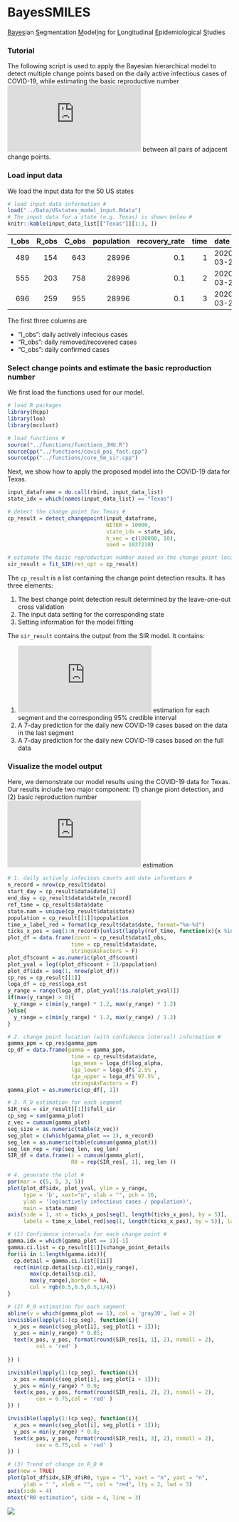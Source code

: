 
# BayesSMILES

<u>Bayes</u>ian <u>S</u>egmentation <u>M</u>odel<u>I</u>ng for
<u>L</u>ongitudinal <u>E</u>pidemiological <u>S</u>tudies

### Tutorial

The following script is used to apply the Bayesian hierarchical model to
detect multiple change points based on the daily active infectious cases
of COVID-19, while estimating the basic reproductive number
![R\_0](https://latex.codecogs.com/png.latex?R_0 "R_0") between all
pairs of adjacent change points.

### Load input data

We load the input data for the 50 US states

``` r
# load input data information #
load("../Data/USstates_model_input.Rdata")
# The input data for a state (e.g. Texas) is shown below #
knitr::kable(input_data_list[["Texas"]][1:3, ])
```

| I\_obs | R\_obs | C\_obs | population | recovery\_rate | time | date       | state |
| -----: | -----: | -----: | ---------: | -------------: | ---: | :--------- | :---- |
|    489 |    154 |    643 |      28996 |            0.1 |    1 | 2020-03-22 | Texas |
|    555 |    203 |    758 |      28996 |            0.1 |    2 | 2020-03-23 | Texas |
|    696 |    259 |    955 |      28996 |            0.1 |    3 | 2020-03-24 | Texas |

The first three columns are

  - “I\_obs”: daily actively infecious cases
  - “R\_obs”: daily removed/recovered cases
  - “C\_obs”: daily confirmed cases

### Select change points and estimate the basic reproduction number

We first load the functions used for our model.

``` r
# load R packages
library(Rcpp)
library(loo)
library(mcclust)

# load functions #
source("../functions/functions_JHU.R")
sourceCpp("../functions/covid_poi_fast.cpp")
sourceCpp("../functions/core_5m_sir.cpp")
```

Next, we show how to apply the proposed model into the COVID-19 data for
Texas.

``` r
input_dataframe = do.call(rbind, input_data_list)
state_idx = which(names(input_data_list) == "Texas")

# detect the change point for Texas #
cp_result = detect_changepoint(input_dataframe, 
                               NITER = 10000,
                               state_idx = state_idx, 
                               h_vec = c(100000, 10),
                               seed = 1037210)

# estimate the basic reproduction number based on the change point locations #
sir_result = fit_SIR(ret_opt = cp_result)
```

The `cp_result` is a list containing the change point detection results.
It has three elements:

1)  The best change point detection result determined by the
    leave-one-out cross validation
2)  The input data setting for the corresponding state
3)  Setting information for the model fitting

The `sir_result` contains the output from the SIR model. It contains:

1)  ![R\_0](https://latex.codecogs.com/png.latex?R_0 "R_0") estimation
    for each segment and the corresponding 95% credible interval
2)  A 7-day prediction for the daily new COVID-19 cases based on the
    data in the last segment
3)  A 7-day prediction for the daily new COVID-19 cases based on the
    full data

### Visualize the model output

Here, we demonstrate our model results using the COVID-19 data for
Texas. Our results include two major component: (1) change piont
detection, and (2) basic reproduction number
![R\_0](https://latex.codecogs.com/png.latex?R_0 "R_0") estimation

``` r
# 1. daily actively infecious counts and date informtion #
n_record = nrow(cp_result$data)
start_day = cp_result$data$date[1]
end_day = cp_result$data$date[n_record]
ref_time = cp_result$data$date
state.nam = unique(cp_result$data$state)
population = cp_result[[1]]$population
time_x_label_red = format(cp_result$data$date, format="%m-%d")
ticks_x_pos = seq(1:n_record)[unlist(lapply(ref_time, function(x){x %in% cp_result$data$date}))]
plot_df = data.frame(count = cp_result$data$I_obs, 
                    time = cp_result$data$date,
                    stringsAsFactors = F)
plot_df$count = as.numeric(plot_df$count)
plot_yval = log((plot_df$count + 1)/population)
plot_df$idx = seq(1, nrow(plot_df))
cp_res = cp_result[[1]]
loga_df = cp_res$loga_est
y_range = range(loga_df, plot_yval[!is.na(plot_yval)])
if(max(y_range) > 0){
  y_range = c(min(y_range) * 1.2, max(y_range) * 1.2)
}else{
  y_range = c(min(y_range) * 1.2, max(y_range) / 1.2)
}

# 2. change point location (with confidence interval) information #
gamma_ppm = cp_res$gamma_ppm
cp_df = data.frame(gamma = gamma_ppm, 
                    time = cp_result$data$date,
                    lga_mean = loga_df$log_alpha,
                    lga_lower = loga_df$`2.5%`,
                    lga_upper = loga_df$`97.5%`,
                    stringsAsFactors = F)
gamma_plot = as.numeric(cp_df[, 1])

# 3. R_0 estimation for each segment 
SIR_res = sir_result[[1]]$full_sir
cp_seg = sum(gamma_plot)
z_vec = cumsum(gamma_plot)
seg_size = as.numeric(table(z_vec))
seg_plot = c(which(gamma_plot == 1), n_record)
seg_len = as.numeric(table(cumsum(gamma_plot)))
seg_len_rep = rep(seg_len, seg_len)
SIR_df = data.frame(z = cumsum(gamma_plot),
                    R0 = rep(SIR_res[, 1], seg_len ))

# 4. generate the plot #
par(mar = c(5, 5, 3, 5))
plot(plot_df$idx, plot_yval, ylim = y_range,
     type = 'b', xaxt="n", xlab = "", pch = 16,
     ylab = 'log(actively infectious cases / population)', 
     main = state.nam)
axis(side = 1, at = ticks_x_pos[seq(1, length(ticks_x_pos), by = 5)],
     labels = time_x_label_red[seq(1, length(ticks_x_pos), by = 5)], las=2)

# (1) Confidence intervals for each change point #
gamma.idx = which(gamma_plot == 1)[-1]
gamma.ci.list = cp_result[[1]]$change_point_details
for(ii in 1:length(gamma.idx)){
  cp.detail = gamma.ci.list[[ii]]
  rect(min(cp.detail$cp.ci),min(y_range),
       max(cp.detail$cp.ci),
       max(y_range),border = NA,
       col = rgb(0.5,0.5,0.5,1/4))
}

# (2) R_0 estimation for each segment 
abline(v = which(gamma_plot == 1), col = 'gray30', lwd = 2)
invisible(lapply(1:(cp_seg), function(i){
  x_pos = mean(c(seg_plot[i], seg_plot[i + 1]));
  y_pos = min(y_range) * 0.85;
  text(x_pos, y_pos, format(round(SIR_res[i, 1], 2), nsmall = 2),
         col = 'red' )
  
}) )

invisible(lapply(1:(cp_seg), function(i){
  x_pos = mean(c(seg_plot[i], seg_plot[i + 1]));
  y_pos = min(y_range) * 0.9;
  text(x_pos, y_pos, format(round(SIR_res[i, 2], 2), nsmall = 2),
         cex = 0.75,col = 'red' )
}) )

invisible(lapply(1:(cp_seg), function(i){
  x_pos = mean(c(seg_plot[i], seg_plot[i + 1]));
  y_pos = min(y_range) * 0.8;
  text(x_pos, y_pos, format(round(SIR_res[i, 3], 2), nsmall = 2),
         cex = 0.75,col = 'red' )
}) )

# (3) Trend of change in R_0 #
par(new = TRUE)
plot(plot_df$idx,SIR_df$R0, type = "l", xaxt = "n", yaxt = "n",
     ylab = " ", xlab = "", col = "red", lty = 2, lwd = 3)
axis(side = 4)
mtext("R0 estimation", side = 4, line = 3)
```

<img src="https://github.com/shuangj00/BayesSMILES/demo_page/tut_page_files/figure-gfm/plot_result-1.png" style="display: block; margin: auto;" />
